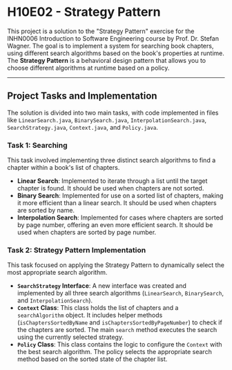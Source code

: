 # H10E02 - Strategy Pattern

This project is a solution to the "Strategy Pattern" exercise for the INHN0006 Introduction to Software Engineering course by Prof. Dr. Stefan Wagner. The goal is to implement a system for searching book chapters, using different search algorithms based on the book's properties at runtime. The **Strategy Pattern** is a behavioral design pattern that allows you to choose different algorithms at runtime based on a policy.

---

## Project Tasks and Implementation

The solution is divided into two main tasks, with code implemented in files like `LinearSearch.java`, `BinarySearch.java`, `InterpolationSearch.java`, `SearchStrategy.java`, `Context.java`, and `Policy.java`.

### Task 1: Searching
This task involved implementing three distinct search algorithms to find a chapter within a book's list of chapters.

* **Linear Search**: Implemented to iterate through a list until the target chapter is found. It should be used when chapters are not sorted.
* **Binary Search**: Implemented for use on a sorted list of chapters, making it more efficient than a linear search. It should be used when chapters are sorted by name.
* **Interpolation Search**: Implemented for cases where chapters are sorted by page number, offering an even more efficient search. It should be used when chapters are sorted by page number.

### Task 2: Strategy Pattern Implementation
This task focused on applying the Strategy Pattern to dynamically select the most appropriate search algorithm.

* **`SearchStrategy` Interface**: A new interface was created and implemented by all three search algorithms (`LinearSearch`, `BinarySearch`, and `InterpolationSearch`).
* **`Context` Class**: This class holds the list of chapters and a `searchAlgorithm` object. It includes helper methods (`isChaptersSortedByName` and `isChaptersSortedByPageNumber`) to check if the chapters are sorted. The main `search` method executes the search using the currently selected strategy.
* **`Policy` Class**: This class contains the logic to configure the `Context` with the best search algorithm. The policy selects the appropriate search method based on the sorted state of the chapter list.

